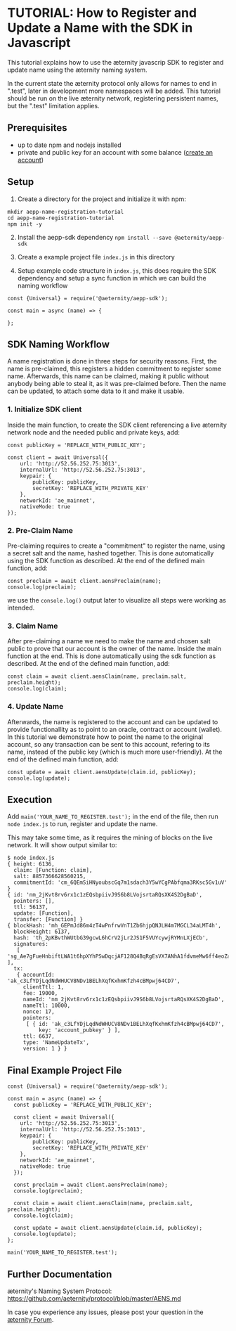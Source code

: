 # TUTORIAL: How to Register and Update a Name with the SDK in Javascript


This tutorial explains how to use the æternity javascrip SDK to register and update name using the æternity naming system.

In the current state the æternity protocol only allows for names to end in ".test", later in development more namespaces will be added. This tutorial should be run on the live æternity network, registering persistent names, but the ".test" limitation applies.

## Prerequisites

 - up to date npm and nodejs installed
 - private and public key for an account with some balance ([create an account](https://hackmd.aepps.com/GbCMHYAYGMGYBMC0lwDZqICywEa0QByzQCmiUJkoqO8ArCQEx1A=))

## Setup

1. Create a directory for the project and initialize it with npm:

```
mkdir aepp-name-registration-tutorial
cd aepp-name-registration-tutorial
npm init -y
```

2. Install the aepp-sdk dependency `npm install --save @aeternity/aepp-sdk`

3. Create a example project file `index.js` in this directory

4. Setup example code structure in `index.js`, this does require the SDK dependency and setup a sync function in which we can build the naming workflow
```
const {Universal} = require('@aeternity/aepp-sdk');

const main = async (name) => {

};
```

## SDK Naming Workflow

A name registration is done in three steps for security reasons. First, the name is pre-claimed, this registers a hidden commitment to register some name. Afterwards, this name can be claimed, making it public without anybody being able to steal it, as it was pre-claimed before. Then the name can be updated, to attach some data to it and make it usable.

### 1. Initialize SDK client

Inside the main function, to create the SDK client referencing a live æternity network node and the needed public and private keys, add:

```
const publicKey = 'REPLACE_WITH_PUBLIC_KEY';

const client = await Universal({
    url: 'http://52.56.252.75:3013',
    internalUrl: 'http://52.56.252.75:3013',
    keypair: {
        publicKey: publicKey,
        secretKey: 'REPLACE_WITH_PRIVATE_KEY'
    },
    networkId: 'ae_mainnet',
    nativeMode: true
});
```


### 2. Pre-Claim Name

Pre-claiming requires to create a "commitment" to register the name, using a secret salt and the name, hashed together. This is done automatically using the SDK function as described. At the end of the defined main function, add:

```
const preclaim = await client.aensPreclaim(name);
console.log(preclaim);
```

we use the `console.log()` output later to visualize all steps were working as intended.


### 3. Claim Name

After pre-claiming a name we need to make the name and chosen salt public to prove that our account is the owner of the name. Inside the main function at the end. This is done automatically using the sdk function as described. At the end of the defined main function, add:

```
const claim = await client.aensClaim(name, preclaim.salt, preclaim.height);
console.log(claim);
```

### 4. Update Name

Afterwards, the name is registered to the account and can be updated to provide functionallity as to point to an oracle, contract or account (wallet). In this tutorial we demonstrate how to point the name to the original account, so any transaction can be sent to this account, refering to its name, instead of the public key (which is much more user-friendly). At the end of the defined main function, add:

```
const update = await client.aensUpdate(claim.id, publicKey);
console.log(update);
```

## Execution

Add `main('YOUR_NAME_TO_REGISTER.test');` in the end of the file, then run `node index.js` to run, register and update the name.

This may take some time, as it requires the mining of blocks on the live network. It will show output similar to:

```
$ node index.js
{ height: 6136, 
  claim: [Function: claim],
  salt: 8857366628560215,
  commitmentId: 'cm_6QEmSiHNyoubscGq7m1sdach3Y5wYCgPAbfqma3RKsc5Gv1uV' }
{ id: 'nm_2jKvt8rv6rx1c1zEQsbpiivJ9S6b8LVojsrtaRQsXK4S2DgBaD',
  pointers: [],
  ttl: 56137,
  update: [Function],
  transfer: [Function] }
{ blockHash: 'mh_GEPmJd86m4zT4wPnfrwVnT1Zb6hjpQNJLH4m7MGCL34aLMT4h',
  blockHeight: 6137,
  hash: 'th_2pKBvthWUtbG39gcwL6hCrV2jLr2JS1F5VUYcywjRYMnLXjECb',
  signatures:
   [ 'sg_Ae7gFueHnbiftLWA1t6hpXYhPSwDqcjAF128Q4BqRgEsVX7ANhA1fdvmeMw6ff4eoZaeWDfwjkBXHpebghexFzW9urB52' ],
  tx:
   { accountId: 'ak_c3LfYDjLqdNdWHUCV8NDv1BELhXqfKxhmKfzh4cBMpwj64CD7',
     clientTtl: 1,
     fee: 19000,
     nameId: 'nm_2jKvt8rv6rx1c1zEQsbpiivJ9S6b8LVojsrtaRQsXK4S2DgBaD',
     nameTtl: 10000,
     nonce: 17,
     pointers:
      [ { id: 'ak_c3LfYDjLqdNdWHUCV8NDv1BELhXqfKxhmKfzh4cBMpwj64CD7',
          key: 'account_pubkey' } ],
     ttl: 6637,
     type: 'NameUpdateTx',
     version: 1 } }

```


## Final Example Project File

```
const {Universal} = require('@aeternity/aepp-sdk');

const main = async (name) => {
  const publicKey = 'REPLACE_WITH_PUBLIC_KEY';

  const client = await Universal({
    url: 'http://52.56.252.75:3013',
    internalUrl: 'http://52.56.252.75:3013',
    keypair: {
        publicKey: publicKey,
        secretKey: 'REPLACE_WITH_PRIVATE_KEY'
    },
    networkId: 'ae_mainnet',
    nativeMode: true
  });

  const preclaim = await client.aensPreclaim(name);
  console.log(preclaim);

  const claim = await client.aensClaim(name, preclaim.salt, preclaim.height);
  console.log(claim);

  const update = await client.aensUpdate(claim.id, publicKey);
  console.log(update);
};

main('YOUR_NAME_TO_REGISTER.test');
```

## Further Documentation

æternity's Naming System Protocol: https://github.com/aeternity/protocol/blob/master/AENS.md

In case you experience any issues, please post your question in the [æternity Forum](https://forum.aeternity.com/c/development). 


